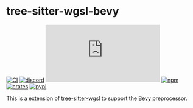 tree-sitter-wgsl-bevy
=====================

[![CI][ci]](https://github.com/tree-sitter-grammars/tree-sitter-wgsl-bevy/actions/workflows/ci.yml)
[![discord][discord]](https://discord.gg/w7nTvsVJhm)
[![matrix][matrix]](https://matrix.to/#/#tree-sitter-chat:matrix.org)
[![npm][npm]](https://www.npmjs.com/package/tree-sitter-wgsl-bevy)
[![crates][crates]](https://crates.io/crates/tree-sitter-wgsl-bevy)
[![pypi][pypi]](https://pypi.org/project/tree-sitter-wgsl-bevy)

This is a extension of [tree-sitter-wgsl](https://github.com/szebniok/tree-sitter-wgsl) to support
the [Bevy](https://bevyengine.org/) preprocessor.

[ci]: https://img.shields.io/github/actions/workflow/status/tree-sitter-grammars/tree-sitter-wgsl-bevy/ci.yml?logo=github&label=CI
[discord]: https://img.shields.io/discord/1063097320771698699?logo=discord&label=discord
[matrix]: https://img.shields.io/matrix/tree-sitter-chat%3Amatrix.org?logo=matrix&label=matrix
[npm]: https://img.shields.io/npm/v/tree-sitter-wgsl-bevy?logo=npm
[crates]: https://img.shields.io/crates/v/tree-sitter-wgsl-bevy?logo=rust
[pypi]: https://img.shields.io/pypi/v/tree-sitter-wgsl-bevy?logo=pypi&logoColor=ffd242
